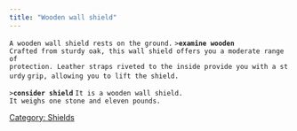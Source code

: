 ```yaml
---
title: "Wooden wall shield"
---
```


`A wooden wall shield rests on the ground.`
`>`**`examine wooden`**
`Crafted from sturdy oak, this wall shield offers you a moderate range of`
`protection. Leather straps riveted to the inside provide you with a sturdy`
`grip, allowing you to lift the shield.`

`>`**`consider shield`**
`It is a wooden wall shield.`
`It weighs one stone and eleven pounds.`

[Category: Shields](Category:_Shields "wikilink")